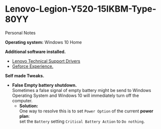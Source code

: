 # Lenovo-Legion-Y520-15IKBM-Type-80YY
Personal Notes

**Operating system:** Windows 10 Home

**Additional software installed.**  
* [Lenovo Technical Support Drivers](https://pcsupport.lenovo.com/us/en/products/laptops-and-netbooks/legion-series/legion-y520-15ikbm/80yy/)
* [Geforce Experience.](https://www.nvidia.com/en-eu/geforce/geforce-experience/)

**Self made Tweaks.**  

* **False Empty battery shutdown.**   
Sometimes a false signal of empty battery might be send to Windows Operating System and Windows 10 will immediately turn off the computer.  
  * **Solution:**  
    One way to resolve this is to set `Power Option` of the current **power plan**:   
    set the `Battery` setting `Critical Battery Action` to `Do nothing`.  

